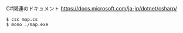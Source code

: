 

C#関連のドキュメント
https://docs.microsoft.com/ja-jp/dotnet/csharp/



```
$ csc map.cs
$ mono ./map.exe
```
